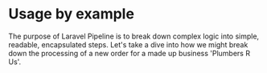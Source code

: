 # Usage by example

The purpose of Laravel Pipeline is to break down complex logic into simple, readable, encapsulated steps. Let's take a
dive into how we might break down the processing of a new order for a made up business 'Plumbers R Us'.
